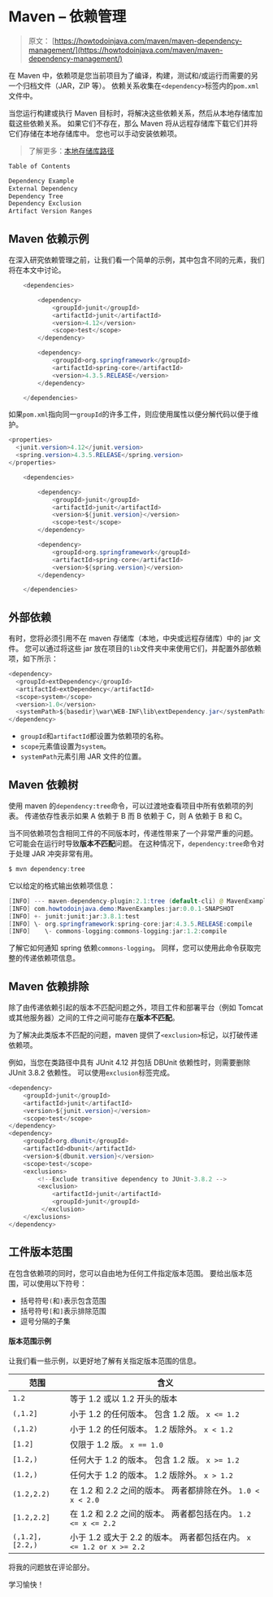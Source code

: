 # Maven – 依赖管理

> 原文： [https://howtodoinjava.com/maven/maven-dependency-management/](https://howtodoinjava.com/maven/maven-dependency-management/)

在 Maven 中，依赖项是您当前项目为了编译，构建，测试和/或运行而需要的另一个归档文件（JAR，ZIP 等）。 依赖关系收集在`<dependency>`标签内的`pom.xml`文件中。

当您运行构建或执行 Maven 目标时，将解决这些依赖关系，然后从本地存储库加载这些依赖关系。 如果它们不存在，那么 Maven 将从远程存储库下载它们并将它们存储在本地存储库中。 您也可以手动安装依赖项。

> 了解更多：[本地存储库路径](//howtodoinjava.com/maven/how-to-change-maven-local-repository-path-in-windows/)

```java
Table of Contents

Dependency Example
External Dependency
Dependency Tree
Dependency Exclusion
Artifact Version Ranges
```

## Maven 依赖示例

在深入研究依赖管理之前，让我们看一个简单的示例，其中包含不同的元素，我们将在本文中讨论。

```java
	<dependencies>

		<dependency>
			<groupId>junit</groupId>
			<artifactId>junit</artifactId>
			<version>4.12</version>
			<scope>test</scope>
		</dependency>

		<dependency>
			<groupId>org.springframework</groupId>
			<artifactId>spring-core</artifactId>
			<version>4.3.5.RELEASE</version>
		</dependency>

	</dependencies>

```

如果`pom.xml`指向同一`groupId`的许多工件，则应使用属性以便分解代码以便于维护。

```java
<properties>
  <junit.version>4.12</junit.version>
  <spring.version>4.3.5.RELEASE</spring.version>
</properties>

	<dependencies>

		<dependency>
			<groupId>junit</groupId>
			<artifactId>junit</artifactId>
			<version>${junit.version}</version>
			<scope>test</scope>
		</dependency>

		<dependency>
			<groupId>org.springframework</groupId>
			<artifactId>spring-core</artifactId>
			<version>${spring.version}</version>
		</dependency>

	</dependencies>

```

## 外部依赖

有时，您将必须引用不在 maven 存储库（本地，中央或远程存储库）中的 jar 文件。 您可以通过将这些 jar 放在项目的`lib`文件夹中来使用它们，并配置外部依赖项，如下所示：

```java
<dependency>
  <groupId>extDependency</groupId>
  <artifactId>extDependency</artifactId>
  <scope>system</scope>
  <version>1.0</version>
  <systemPath>${basedir}\war\WEB-INF\lib\extDependency.jar</systemPath>
</dependency>

```

*   `groupId`和`artifactId`都设置为依赖项的名称。
*   `scope`元素值设置为`system`。
*   `systemPath`元素引用 JAR 文件的位置。

## Maven 依赖树

使用 maven 的`dependency:tree`命令，可以过渡地查看项目中所有依赖项的列表。 传递依存性表示如果 A 依赖于 B 而 B 依赖于 C，则 A 依赖于 B 和 C。

当不同依赖项包含相同工件的不同版本时，传递性带来了一个非常严重的问题。 它可能会在运行时导致**版本不匹配**问题。 在这种情况下，`dependency:tree`命令对于处理 JAR 冲突非常有用。

```java
$ mvn dependency:tree
```

它以给定的格式输出依赖项信息：

```java
[INFO] --- maven-dependency-plugin:2.1:tree (default-cli) @ MavenExamples ---
[INFO] com.howtodoinjava.demo:MavenExamples:jar:0.0.1-SNAPSHOT
[INFO] +- junit:junit:jar:3.8.1:test
[INFO] \- org.springframework:spring-core:jar:4.3.5.RELEASE:compile
[INFO]    \- commons-logging:commons-logging:jar:1.2:compile

```

了解它如何通知 spring 依赖`commons-logging`。 同样，您可以使用此命令获取完整的传递依赖项信息。

## Maven 依赖排除

除了由传递依赖引起的版本不匹配问题之外，项目工件和部署平台（例如 Tomcat 或其他服务器）之间的工件之间可能存在**版本不匹配**。

为了解决此类版本不匹配的问题，maven 提供了`<exclusion>`标记，以打破传递依赖项。

例如，当您在类路径中具有 JUnit 4.12 并包括 DBUnit 依赖性时，则需要删除 JUnit 3.8.2 依赖性。 可以使用`exclusion`标签完成。

```java
<dependency>
	<groupId>junit</groupId>
	<artifactId>junit</artifactId>
	<version>${junit.version}</version>
	<scope>test</scope>
</dependency>
<dependency>
	<groupId>org.dbunit</groupId>
	<artifactId>dbunit</artifactId>
	<version>${dbunit.version}</version>
	<scope>test</scope>
	<exclusions>
		<!--Exclude transitive dependency to JUnit-3.8.2 -->
		<exclusion>
		    <artifactId>junit</artifactId>
		    <groupId>junit</groupId>
		 </exclusion>
	</exclusions>
</dependency>

```

## 工件版本范围

在包含依赖项的同时，您可以自由地为任何工件指定版本范围。 要给出版本范围，可以使用以下符号：

*   括号符号`(`和`)`表示包含范围
*   括号符号`[`和`]`表示排除范围
*   逗号分隔的子集

#### 版本范围示例

让我们看一些示例，以更好地了解有关指定版本范围的信息。

| 范围 | 含义 |
| --- | --- |
| `1.2` | 等于 1.2 或以 1.2 开头的版本 |
| `(,1.2]` | 小于 1.2 的任何版本。 包含 1.2 版。 `x <= 1.2` |
| `(,1.2)` | 小于 1.2 的任何版本。 1.2 版除外。 `x < 1.2` |
| `[1.2]` | 仅限于 1.2 版。 `x == 1.0` |
| `[1.2,)` | 任何大于 1.2 的版本。 包含 1.2 版。 `x >= 1.2` |
| `(1.2,)` | 任何大于 1.2 的版本。 1.2 版除外。 `x > 1.2` |
| `(1.2,2.2)` | 在 1.2 和 2.2 之间的版本。 两者都排除在外。 `1.0 < x < 2.0` |
| `[1.2,2.2]` | 在 1.2 和 2.2 之间的版本。 两者都包括在内。 `1.2 <= x <= 2.2` |
| `(,1.2],[2.2,)` | 小于 1.2 或大于 2.2 的版本。 两者都包括在内。 `x <= 1.2 or x >= 2.2` |

将我的问题放在评论部分。

学习愉快！